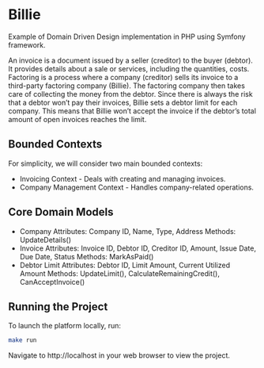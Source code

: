 # Billie

Example of Domain Driven Design implementation in PHP using Symfony framework.

An invoice is a document issued by a seller (creditor) to the buyer (debtor). It provides details
about a sale or services, including the quantities, costs. Factoring is a process where a company (creditor) sells its
invoice to a third-party factoring company (Billie). The factoring company then takes care of collecting the money from
the debtor. Since there is always the risk that a debtor won’t pay their invoices, Billie sets a debtor limit for each
company. This means that Billie won’t accept the invoice if the debtor’s total amount of open invoices reaches the
limit.

## Bounded Contexts
For simplicity, we will consider two main bounded contexts:

- Invoicing Context - Deals with creating and managing invoices.
- Company Management Context - Handles company-related operations.

## Core Domain Models
- Company
Attributes: Company ID, Name, Type, Address
Methods: UpdateDetails()
- Invoice
Attributes: Invoice ID, Debtor ID, Creditor ID, Amount, Issue Date, Due Date, Status
Methods: MarkAsPaid()
- Debtor Limit
Attributes: Debtor ID, Limit Amount, Current Utilized Amount
Methods: UpdateLimit(), CalculateRemainingCredit(), CanAcceptInvoice()

## Running the Project

To launch the platform locally, run:

```bash
make run
```

Navigate to http://localhost in your web browser to view the project.
